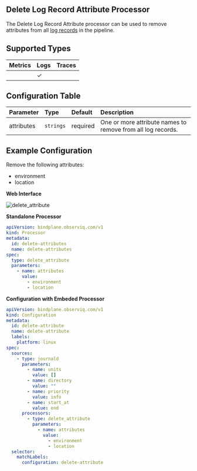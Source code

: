 ## Delete Log Record Attribute Processor

The Delete Log Record Attribute processor can be used to remove attributes from all
[log records](https://opentelemetry.io/docs/reference/specification/logs/data-model/#log-and-event-record-definition) in the pipeline.

## Supported Types

| Metrics | Logs | Traces |
| :--- | :--- | :--- |
|  | ✓ |  |

## Configuration Table

| Parameter  | Type    | Default  | Description |
| :---       | :---    | :---     | :--- |
| attributes | `strings`   | required | One or more attribute names to remove from all log records. |

## Example Configuration

Remove the following attributes:
- environment
- location

**Web Interface**

![delete_attribute](https://storage.googleapis.com/bindplane-op-doc-images/resources/processor-types/delete_attribute.png)

**Standalone Processor**

```yaml
apiVersion: bindplane.observiq.com/v1
kind: Processor
metadata:
  id: delete-attributes
  name: delete-attributes
spec:
  type: delete_attribute
  parameters:
    - name: attributes
      value:
        - environment
        - location
```

**Configuration with Embeded Processor**

```yaml
apiVersion: bindplane.observiq.com/v1
kind: Configuration
metadata:
  id: delete-attribute
  name: delete-attribute
  labels:
    platform: linux
spec:
  sources:
    - type: journald
      parameters:
        - name: units
          value: []
        - name: directory
          value: ""
        - name: priority
          value: info
        - name: start_at
          value: end
      processors:
        - type: delete_attribute
          parameters:
            - name: attributes
              value:
                - environment
                - location
  selector:
    matchLabels:
      configuration: delete-attribute
```
